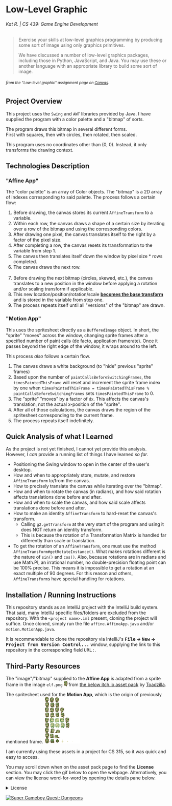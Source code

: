 # Low-Level Graphic

###### Kat R. | CS 439: Game Engine Development

> Exercise your skills at low-level graphics programming by producing some sort of image using only graphics primitives.
>
> We have discussed a number of low-level graphics packages, including those in Python, JavaScript, and Java. You may
> use these or another language with an appropriate library to build some sort of image.

###### _<sup>from the "Low-level graphic" assignment page on [Canvas](https://bsu.instructure.com/courses/175355/assignments/2300662).</sup>_

## Project Overview

This project uses the `Swing` and `AWT` libraries provided by Java.
I have supplied the program with a color palette and a "bitmap" of sorts.

The program draws this bitmap in several different forms.   
First with squares, then with circles, then rotated, then scaled.

This program uses no coordinates other than (0, 0).
Instead, it only transforms the drawing context.

## Technologies Description

### "Affine App"

The "color palette" is an array of Color objects.
The "bitmap" is a 2D array of indexes corresponding to said palette.
The process follows a certain flow:

1. Before drawing, the canvas stores its current `AffineTransform` to a variable.
2. Within each row, the canvas draws a shape of a certain size by iterating over a row of the bitmap and using the
   corresponding colors.
3. After drawing one pixel, the canvas translates itself to the right by a factor of the pixel size.
4. After completing a row, the canvas resets its transformation to the variable from step 1.
5. The canvas then translates itself down the window by pixel size * rows completed.
6. The canvas draws the next row.
   <br><br>
7. Before drawing the next bitmap (circles, skewed, etc.),
   the canvas translates to a new position in the window before applying a rotation and/or scaling transform if
   applicable.
8. This new location/position/rotation/scale **<ins>becomes the base transform</ins>**
   and is stored in the variable from step one.
9. The process repeats itself until all "versions" of the "bitmap" are drawn.

### "Motion App"

This uses the spritesheet directly as a `BufferedImage` object.
In short, the "sprite" "moves" across the window, 
changing sprite frames after a specified number of paint calls (de facto, application framerate).
Once it passes beyond the right edge of the window, it wraps around to the left.

This process _also_ follows a certain flow.
1. The canvas draws a white background (to "hide" previous "sprite" frames)
2. Based upon the number of `paintCallsBeforeSwitchingFrames`,
  the `timesPaintedThisFrame` will reset and increment the sprite frame index by one
  when `timesPaintedThisFrame = timesPaintedThisFrame % paintCallsBeforeSwitchingFrames`
  sets `timesPaintedThisFrame` to 0.
3. The "sprite" "moves" by a factor of `dx`.
  This affects the canvas's translation, not the actual x-position of the "sprite".
4. After all of those calculations, 
  the canvas draws the region of the spritesheet corresponding to the current frame.
5. The process repeats itself indefinitely.

## Quick Analysis of what I Learned

As the project is not yet finished, I cannot yet provide this analysis.
However, I _can_ provide a running list of things I have learned _so far_.

- Positioning the Swing window to open in the center of the user's desktop.
- How and when to appropriately store, mutate, and restore `AffineTransform` to/from the canvas.
- How to precisely translate the canvas while iterating over the "bitmap".
- How and when to rotate the canvas (in radians), and how said rotation affects translations done before and after.
- How and when to scale the canvas, and how said scale affects translations done before and after.
- How to make an identity `AffineTransform` to hard-reset the canvas's transform.
  - Calling `g2.getTransform` at the very start of the program and using it does NOT return an identity transform.
  - This is because the rotation of a Transformation Matrix is handled far differently than scale or translation.  
- To get the rotation of an `AffineTransform`, one must use the method `AffineTransform#getRotateInstance()`.
  What makes rotations different is the nature of `sin()` and `cos()`. 
  Also, because rotations are in radians and use Math.PI, an irrational number, no double-precision floating point can be 100% precise.
  This means it is impossible to get a rotation at an exact multiple of 90 degrees.
  For this reason and others, `AffineTransform`s have special handling for rotations.

## Installation / Running Instructions

This repository stands as an IntelliJ project with the IntelliJ build system.
That said, many IntelliJ specific files/folders are excluded from the repository.
With the `<project name>.iml` present, cloning the project will suffice. Once cloned, simply run the file
`affine.AffineApp.java` and/or `motion.MotionApp.java`.

It is recommendable to clone the repository via IntelliJ's **<kbd>File</kbd> → <kbd>New</kbd> → <kbd>Project from
Version Control...</kbd>** window,
supplying the link to this repository in the corresponding field <kbd>URL:</kbd>.

## Third-Party Resources

The "image"/"bitmap" supplied to the **Affine App** is adapted from a sprite frame in the image
`elf.png` ![sprite frame](src/affine/README_elf_frame.png) from
[the below itch.io asset pack](https://toadzillart.itch.io/dungeons-pack)
by [Toadzilla](https://toadzillart.itch.io/).

The spritesheet used for the **Motion App**, 
which is the origin of previously mentioned frame.
![spritesheet](src/motion/elf_spritesheet.png)

I am currently using these assets in a project for CS 315, so it was quick and easy to access.

You may scroll down when on the asset pack page to find the **License** section.
You may click the gif below to open the webpage.
Alternatively, you can view the license word-for-word by opening the details pane below.

<details>
    <summary>License</summary>
    <blockquote>
        <h3>License</h3>
        <h4>You can:</h4>
        <p>
            ✔️ Use the assets for non-commercial & commercial projects!
            <br>
            ✔️ Adapt and/or modify the assets to match your project.
            <br>
            ✔️ Credit me ("Toadzilla") with link to this pack
        </p>
        <h4>You can <b>NOT</b>:</h4>
        <p>
            ❌ Distribute or sell those assets directly (even modified).
            <br>
            ❌ Claim the asset yours.
            <br>
            ❌ Use the assets in an crypto / NFT / meta related project.
        </p>
    </blockquote>
</details>

[![Super Gameboy Quest: Dungeons](https://img.itch.zone/aW1nLzE1MzE3ODYxLmdpZg==/original/R9Cmel.gif)](https://toadzillart.itch.io/dungeons-pack)